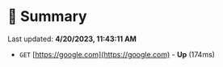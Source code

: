 # 📖 Summary
Last updated: **4/20/2023, 11:43:11 AM**

- `GET` [https://google.com](https://google.com) - **Up** (174ms)
